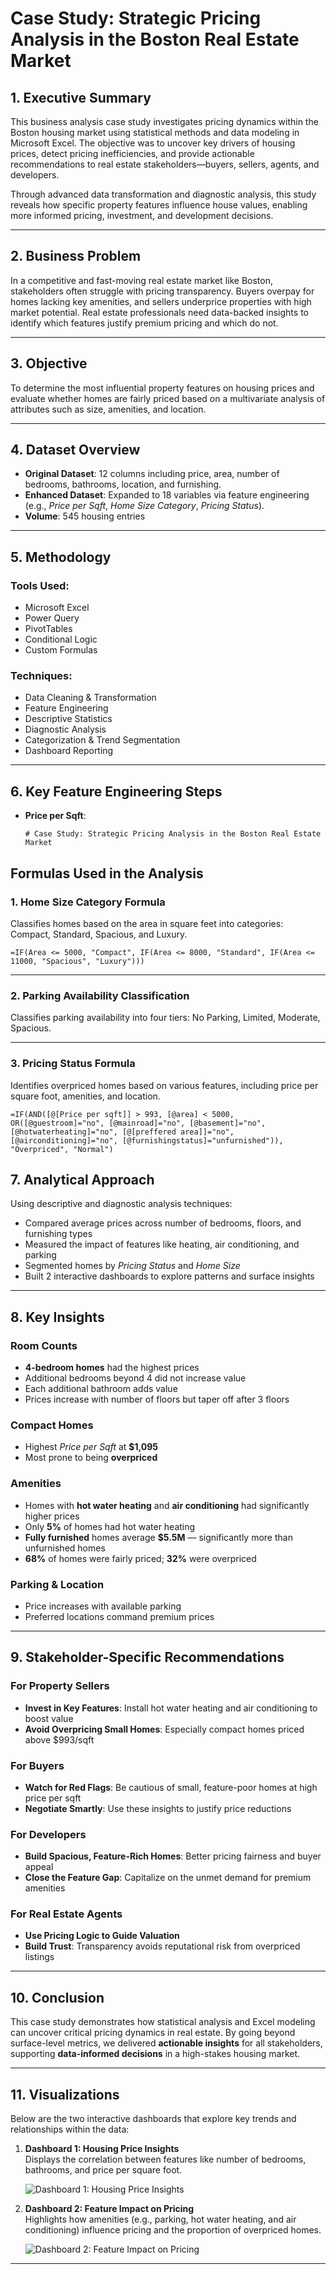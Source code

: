 # Case Study: Strategic Pricing Analysis in the Boston Real Estate Market

## 1. Executive Summary  
This business analysis case study investigates pricing dynamics within the Boston housing market using statistical methods and data modeling in Microsoft Excel. The objective was to uncover key drivers of housing prices, detect pricing inefficiencies, and provide actionable recommendations to real estate stakeholders—buyers, sellers, agents, and developers.

Through advanced data transformation and diagnostic analysis, this study reveals how specific property features influence house values, enabling more informed pricing, investment, and development decisions.

---

## 2. Business Problem  
In a competitive and fast-moving real estate market like Boston, stakeholders often struggle with pricing transparency. Buyers overpay for homes lacking key amenities, and sellers underprice properties with high market potential. Real estate professionals need data-backed insights to identify which features justify premium pricing and which do not.

---

## 3. Objective  
To determine the most influential property features on housing prices and evaluate whether homes are fairly priced based on a multivariate analysis of attributes such as size, amenities, and location.

---

## 4. Dataset Overview  
- **Original Dataset**: 12 columns including price, area, number of bedrooms, bathrooms, location, and furnishing.  
- **Enhanced Dataset**: Expanded to 18 variables via feature engineering (e.g., *Price per Sqft*, *Home Size Category*, *Pricing Status*).  
- **Volume**: 545 housing entries  

---

## 5. Methodology  

### Tools Used:  
- Microsoft Excel  
- Power Query  
- PivotTables  
- Conditional Logic  
- Custom Formulas  

### Techniques:  
- Data Cleaning & Transformation  
- Feature Engineering  
- Descriptive Statistics  
- Diagnostic Analysis  
- Categorization & Trend Segmentation  
- Dashboard Reporting  

---

## 6. Key Feature Engineering Steps  

- **Price per Sqft**:  
  ```excel
  # Case Study: Strategic Pricing Analysis in the Boston Real Estate Market

## Formulas Used in the Analysis

### 1. Home Size Category Formula  
Classifies homes based on the area in square feet into categories: Compact, Standard, Spacious, and Luxury.

`=IF(Area <= 5000, "Compact", IF(Area <= 8000, "Standard", IF(Area <= 11000, "Spacious", "Luxury")))`

---

### 2. Parking Availability Classification  
Classifies parking availability into four tiers: No Parking, Limited, Moderate, Spacious.


---

### 3. Pricing Status Formula  
Identifies overpriced homes based on various features, including price per square foot, amenities, and location.

`=IF(AND([@[Price per sqft]] > 993, [@area] < 5000, 
    OR([@guestroom]="no", [@mainroad]="no", [@basement]="no", 
       [@hotwaterheating]="no", [@[preffered area]]="no", 
       [@airconditioning]="no", [@furnishingstatus]="unfurnished")),
  "Overpriced", "Normal")`
  
## 7. Analytical Approach  
Using descriptive and diagnostic analysis techniques:

- Compared average prices across number of bedrooms, floors, and furnishing types  
- Measured the impact of features like heating, air conditioning, and parking  
- Segmented homes by *Pricing Status* and *Home Size*  
- Built 2 interactive dashboards to explore patterns and surface insights  

---

## 8. Key Insights  

### Room Counts  
- **4-bedroom homes** had the highest prices  
- Additional bedrooms beyond 4 did not increase value  
- Each additional bathroom adds value  
- Prices increase with number of floors but taper off after 3 floors  

### Compact Homes  
- Highest *Price per Sqft* at **$1,095**  
- Most prone to being **overpriced**  

### Amenities  
- Homes with **hot water heating** and **air conditioning** had significantly higher prices  
- Only **5%** of homes had hot water heating  
- **Fully furnished** homes average **$5.5M** — significantly more than unfurnished homes  
- **68%** of homes were fairly priced; **32%** were overpriced  

### Parking & Location  
- Price increases with available parking  
- Preferred locations command premium prices  

---

## 9. Stakeholder-Specific Recommendations  

### For Property Sellers  
- **Invest in Key Features**: Install hot water heating and air conditioning to boost value  
- **Avoid Overpricing Small Homes**: Especially compact homes priced above $993/sqft  

### For Buyers  
- **Watch for Red Flags**: Be cautious of small, feature-poor homes at high price per sqft  
- **Negotiate Smartly**: Use these insights to justify price reductions  

### For Developers  
- **Build Spacious, Feature-Rich Homes**: Better pricing fairness and buyer appeal  
- **Close the Feature Gap**: Capitalize on the unmet demand for premium amenities  

### For Real Estate Agents  
- **Use Pricing Logic to Guide Valuation**  
- **Build Trust**: Transparency avoids reputational risk from overpriced listings  

---

## 10. Conclusion  
This case study demonstrates how statistical analysis and Excel modeling can uncover critical pricing dynamics in real estate. By going beyond surface-level metrics, we delivered **actionable insights** for all stakeholders, supporting **data-informed decisions** in a high-stakes housing market.

---

## 11. Visualizations  

Below are the two interactive dashboards that explore key trends and relationships within the data:

1. **Dashboard 1: Housing Price Insights**  
   Displays the correlation between features like number of bedrooms, bathrooms, and price per square foot.

   ![Dashboard 1: Housing Price Insights](link_to_dashboard_1_image)

2. **Dashboard 2: Feature Impact on Pricing**  
   Highlights how amenities (e.g., parking, hot water heating, and air conditioning) influence pricing and the proportion of overpriced homes.

   ![Dashboard 2: Feature Impact on Pricing](link_to_dashboard_2_image)

---
